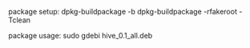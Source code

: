 package setup:
dpkg-buildpackage -b 
dpkg-buildpackage -rfakeroot -Tclean 

package usage:
sudo gdebi hive_0.1_all.deb 
